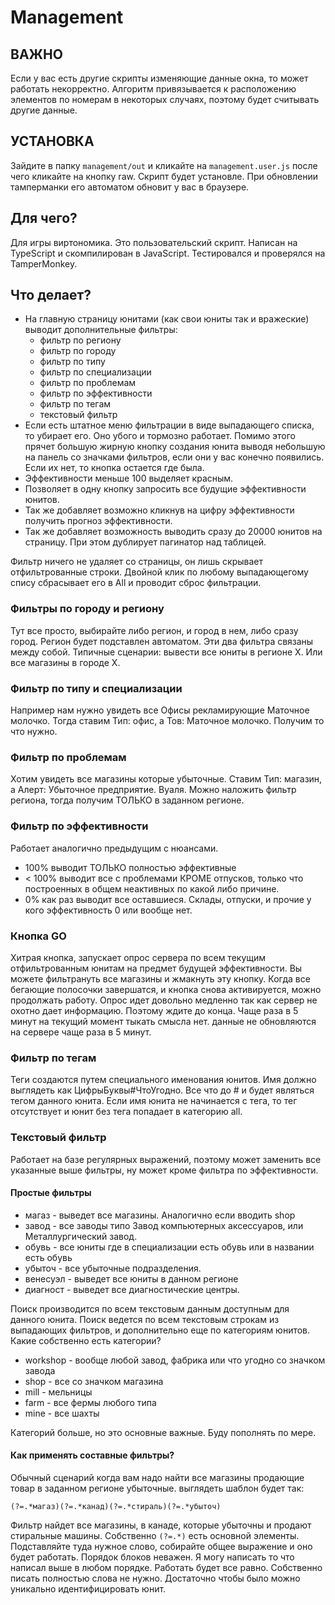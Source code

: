 ﻿# Management

## ВАЖНО
Если у вас есть другие скрипты изменяющие данные окна, то может работать некорректно. Алгоритм привязывается к 
расположению элементов по номерам в некоторых случаях, поэтому будет считывать другие данные.

## УСТАНОВКА
Зайдите в папку `management/out` и кликайте на `management.user.js` после чего кликайте на кнопку raw. Скрипт будет установле. При обновлении тамперманки его автоматом обновит у вас в браузере.

## Для чего?
Для игры виртономика. Это пользовательский скрипт. Написан на TypeScript и скомпилирован в JavaScript. Тестировался и проверялся на TamperMonkey.

## Что делает?
* На главную страницу юнитами (как свои юниты так и вражеские) выводит дополнительные фильтры:
	- фильтр по региону
	- фильтр по городу
	- фильтр по типу
	- фильтр по специализации
	- фильтр по проблемам
	- фильтр по эффективности
	- фильтр по тегам
	- текстовый фильтр
* Если есть штатное меню фильтрации в виде выпадающего списка, то убирает его. Оно убого и тормозно работает. Помимо этого прячет большую жирную кнопку создания юнита выводя небольшую на панель со значками фильтров, если они у вас конечно появились. Если их нет, то кнопка остается где была.
* Эффективности меньше 100 выделяет красным.
* Позволяет в одну кнопку запросить все будущие эффективности юнитов.
* Так же добавляет возможно кликнув на цифру эффективности получить прогноз эффективности.
* Так же добавляет возможность выводить сразу до 20000 юнитов на страницу. При этом дублирует пагинатор над таблицей.

Фильтр ничего не удаляет со страницы, он лишь скрывает отфильтрованные строки.
Двойной клик по любому выпадающегому спису сбрасывает его в All и проводит сброс фильтрации.

### Фильтры по городу и региону
Тут все просто, выбирайте либо регион, и город в нем, либо сразу город. Регион будет подставлен автоматом. Эти два фильтра связаны между собой.
Типичные сценарии: вывести все юниты в регионе Х. Или все магазины в городе Х. 

### Фильтр по типу и специализации
Например нам нужно увидеть все Офисы рекламирующие Маточное молочко. Тогда ставим Тип: офис, а Тов: Маточное молочко. Получим то что нужно.

### Фильтр по проблемам
Хотим увидеть все магазины которые убыточные. Ставим Тип: магазин, а Алерт: Убыточное предприятие. Вуаля. Можно наложить фильтр региона, тогда получим ТОЛЬКО в заданном регионе.

### Фильтр по эффективности
Работает аналогично предыдущим с нюансами. 
- 100% выводит ТОЛЬКО полностью эффективные
- < 100% выводит все с проблемами КРОМЕ отпусков, только что построенных в общем неактивных по какой либо причине.
- 0% как раз выводит все оставшиеся. Склады, отпуски, и прочие у кого эффективность 0 или вообще нет.

### Кнопка GO
Хитрая кнопка, запускает опрос сервера по всем текущим отфильтрованным юнитам на предмет будущей эффективности. Вы можете фильтрануть все магазины и жмакнуть эту кнопку. Когда все бегающие полосочки завершатся, и кнопка снова активируется, можно продолжать работу. Опрос идет довольно медленно так как сервер не охотно дает информацию. Поэтому ждите до конца. Чаще раза в 5 минут на текущий момент тыкать смысла нет. данные не обновляются на сервере чаще раза в 5 минут.

### Фильтр по тегам
Теги создаются путем специального именования юнитов. Имя должно выглядеть как ЦифрыБуквы#ЧтоУгодно. Все что до # и будет являться тегом данного юнита. Если имя юнита не начинается с тега, то тег отсутствует и юнит без тега попадает в категорию all.

### Текстовый фильтр
Работает на базе регулярных выражений, поэтому может заменить все указанные выше фильтры, ну может кроме фильтра по эффективности.

#### Простые фильтры
- магаз - выведет все магазины. Аналогично если вводить shop
- завод - все заводы типо Завод компьютерных аксессуаров, или Металлургический завод. 
- обувь - все юниты где в специализации есть обувь или в названии есть обувь
- убыточ - все убыточные подразделения.
- венесуэл - выведет все юниты в данном регионе
- диагност - выведет все диагностические центры.

Поиск производится по всем текстовым данным доступным для данного юнита. Поиск ведется по всем текстовым строкам из выпадающих фильтров, и дополнительно еще по категориям юнитов. Какие собственно есть категории?
- workshop - вообще любой завод, фабрика или что угодно со значком завода
- shop - все со значком магазина
- mill - мельницы
- farm - все фермы любого типа
- mine - все шахты

Категорий больше, но это основные важные. Буду пополнять по мере.

#### Как применять составные фильтры?
Обычный сценарий когда вам надо найти все магазины продающие товар в заданном регионе убыточные. выглядеть шаблон будет так:
```
(?=.*магаз)(?=.*канад)(?=.*стираль)(?=.*убыточ)
```
Фильтр найдет все магазины, в канаде, которые убыточны и продают стиральные машины. Собственно `(?=.*)` есть основной элементы. Подставляйте туда нужное слово, собирайте общее выражение и оно будет работать. Порядок блоков неважен. Я могу написать то что написал выше в любом порядке. Работать будет все равно.
Собственно писать полностью слова не нужно. Достаточно чтобы было можно уникально идентифицировать юнит.
